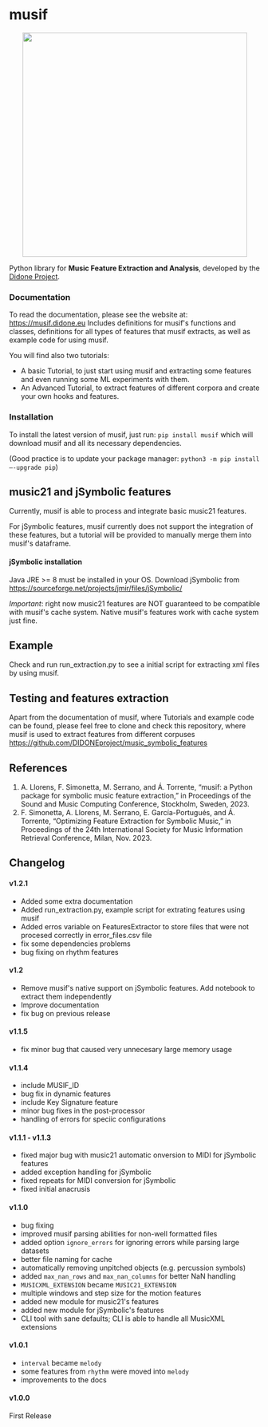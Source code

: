 # musif
<center><img src="https://github.com/DIDONEproject/musif/assets/45066115/a7a5f6f4-57db-4fbb-8e98-91a63cf4eec8" width="450" height="450"></center>

Python library for **Music Feature Extraction and Analysis**, developed by the [Didone Project](https://didone.eu/). 

### Documentation
To read the documentation, please see the website at: https://musif.didone.eu
Includes definitions for musif's functions and classes, definitions for all types of features that musif extracts, as well as example code for using musif.

You will find also two tutorials:
- A basic Tutorial, to just start using musif and extracting some features and even running some ML experiments with them.
- An Advanced Tutorial, to extract features of different corpora and create your own hooks and features.

### Installation
To install the latest version of musif, just run:
`pip install musif`
which will download musif and all its necessary dependencies.

(Good practice is to update your package manager: `python3 -m pip install –-upgrade pip`)

## music21 and jSymbolic features
Currently, musif is able to process and integrate basic music21 features.

For jSymbolic features, musif currently does not support the integration of these features, but a tutorial will be provided to manually merge them into musif's dataframe.

#### jSymbolic installation
Java JRE >= 8 must be installed in your OS. Download jSymbolic from https://sourceforge.net/projects/jmir/files/jSymbolic/

*Important*: right now music21 features are NOT guaranteed to be compatible with musif's cache system. Native musif's features work with cache system just fine. 

## Example
Check and run run_extraction.py to see a initial script for extracting xml files by using musif.

## Testing and features extraction
Apart from the documentation of musif, where Tutorials and example code can be found, please feel free to clone and check this repository, where musif is used to extract features from different corpuses
https://github.com/DIDONEproject/music_symbolic_features

## References 

1. A. Llorens, F. Simonetta, M. Serrano, and Á. Torrente, “musif: a Python package for symbolic music feature extraction,” in Proceedings of the Sound and Music Computing Conference, Stockholm, Sweden, 2023.
2. F. Simonetta, A. Llorens, M. Serrano, E. García-Portugués, and Á. Torrente, “Optimizing Feature Extraction for Symbolic Music,” in Proceedings of the 24th International Society for Music Information Retrieval Conference, Milan, Nov. 2023.

## Changelog

#### v1.2.1
* Added some extra documentation
* Added run_extraction.py, example script for extrating features using musif
* Added erros variable on FeaturesExtractor to store files that were not procesed correctly in error_files.csv file
* fix some dependencies problems
* bug fixing on rhythm features

#### v1.2
* Remove musif's native support on jSymbolic features. Add notebook to extract them independently
* Improve documentation
* fix bug on previous release

#### v1.1.5
* fix minor bug that caused very unnecesary large memory usage

#### v1.1.4
* include MUSIF_ID
* bug fix in dynamic features
* include Key Signature feature
* minor bug fixes in the post-processor
* handling of errors for speciic configurations

#### v1.1.1 - v1.1.3
* fixed major bug with music21 automatic onversion to MIDI for jSymbolic features
* added exception handling for jSymbolic
* fixed repeats for MIDI conversion for jSymbolic
* fixed initial anacrusis

#### v1.1.0
* bug fixing
* improved musif parsing abilities for non-well formatted files
* added option `ignore_errors` for ignoring errors while parsing large datasets
* better file naming for cache
* automatically removing unpitched objects (e.g. percussion symbols)
* added `max_nan_rows` and `max_nan_columns` for better NaN handling
* `MUSICXML_EXTENSION` became `MUSIC21_EXTENSION`
* multiple windows and step size for the motion features
* added new module for music21's features
* added new module for jSymbolic's features
* CLI tool with sane defaults; CLI is able to handle all MusicXML extensions

#### v1.0.1
* `interval` became `melody`
* some features from `rhythm` were moved into `melody`
* improvements to the docs

#### v1.0.0
First Release
